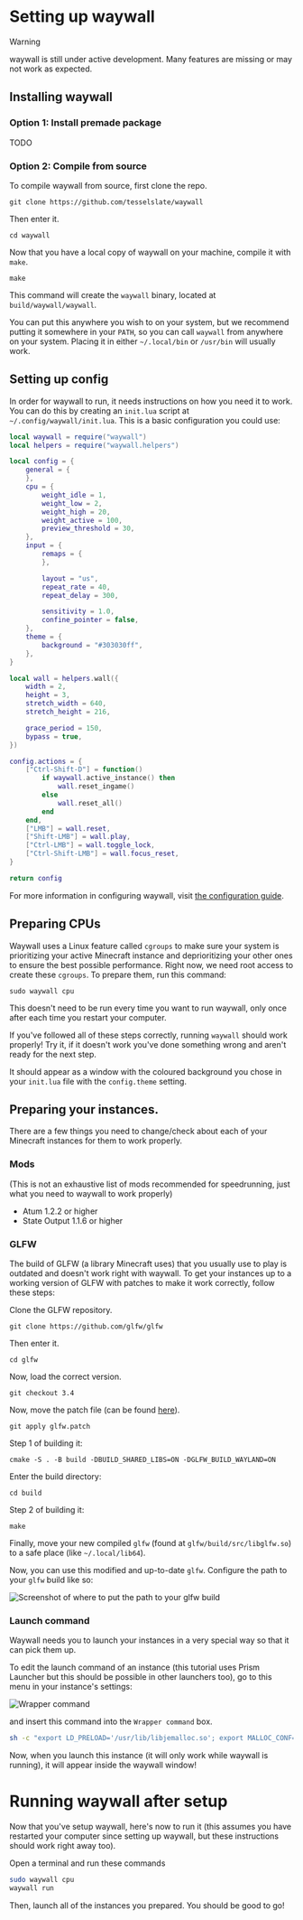 # Setting up waywall

> [!WARNING]
> waywall is still under active development. Many features are missing or may
> not work as expected.

## Installing waywall

### Option 1: Install premade package

TODO

### Option 2: Compile from source

To compile waywall from source, first clone the repo.

```git clone https://github.com/tesselslate/waywall```

Then enter it.

```cd waywall```

Now that you have a local copy of waywall on your machine, compile it with `make`.

```make```

This command will create the `waywall` binary, located at `build/waywall/waywall`.

You can put this anywhere you wish to on your system, but we recommend putting it somewhere in your `PATH`, so you can call `waywall` from anywhere on your system. Placing it in either `~/.local/bin` or `/usr/bin` will usually work.

## Setting up config

In order for waywall to run, it needs instructions on how you need it to work. You can do this by creating an `init.lua` script at `~/.config/waywall/init.lua`. This is a basic configuration you could use:

```lua
local waywall = require("waywall")
local helpers = require("waywall.helpers")

local config = {
    general = {
    },
    cpu = {
        weight_idle = 1,
        weight_low = 2,
        weight_high = 20,
        weight_active = 100,
        preview_threshold = 30,
    },
    input = {
        remaps = {
        },

        layout = "us",
        repeat_rate = 40,
        repeat_delay = 300,

        sensitivity = 1.0,
        confine_pointer = false,
    },
    theme = {
        background = "#303030ff",
    },
}

local wall = helpers.wall({
    width = 2,
    height = 3,
    stretch_width = 640,
    stretch_height = 216,

    grace_period = 150,
    bypass = true,
})

config.actions = {
    ["Ctrl-Shift-D"] = function()
        if waywall.active_instance() then
            wall.reset_ingame()
        else
            wall.reset_all()
        end
    end,
    ["LMB"] = wall.reset,
    ["Shift-LMB"] = wall.play,
    ["Ctrl-LMB"] = wall.toggle_lock,
    ["Ctrl-Shift-LMB"] = wall.focus_reset,
}

return config
```

For more information in configuring waywall, visit [the configuration guide](CONFIGURATION.md).

## Preparing CPUs

Waywall uses a Linux feature called `cgroups` to make sure your system is prioritizing your active Minecraft instance and deprioritizing your other ones to ensure the best possible performance. Right now, we need root access to create these `cgroups`. To prepare them, run this command:

```sudo waywall cpu```

This doesn't need to be run every time you want to run waywall, only once after each time you restart your computer.

If you've followed all of these steps correctly, running `waywall` should work properly! Try it, if it doesn't work you've done something wrong and aren't ready for the next step.

It should appear as a window with the coloured background you chose in your `init.lua` file with the `config.theme` setting.

## Preparing your instances.

There are a few things you need to change/check about each of your Minecraft instances for them to work properly.

### Mods

(This is not an exhaustive list of mods recommended for speedrunning, just what you need to waywall to work properly)

- Atum 1.2.2 or higher
- State Output 1.1.6 or higher

### GLFW

The build of GLFW (a library Minecraft uses) that you usually use to play is outdated and doesn't work right with waywall. To get your instances up to a working version of GLFW with patches to make it work correctly, follow these steps:

Clone the GLFW repository.

```git clone https://github.com/glfw/glfw```

Then enter it.

```cd glfw```

Now, load the correct version.

```git checkout 3.4```

Now, move the patch file (can be found [here](assets/glfw.patch)).

```git apply glfw.patch```

Step 1 of building it:

```cmake -S . -B build -DBUILD_SHARED_LIBS=ON -DGLFW_BUILD_WAYLAND=ON```

Enter the build directory:

```cd build```

Step 2 of building it:

```make```

Finally, move your new compiled `glfw` (found at `glfw/build/src/libglfw.so`) to a safe place (like `~/.local/lib64`).

Now, you can use this modified and up-to-date `glfw`. Configure the path to your `glfw` build like so:

![Screenshot of where to put the path to your glfw build](assets/glfw-local-screenshot.png)

### Launch command

Waywall needs you to launch your instances in a very special way so that it can pick them up.

To edit the launch command of an instance (this tutorial uses Prism Launcher but this should be possible in other launchers too), go to this menu in your instance's settings:

![Wrapper command](assets/wrapper-command-screenshot.png)

and insert this command into the `Wrapper command` box.

```sh
sh -c "export LD_PRELOAD='/usr/lib/libjemalloc.so'; export MALLOC_CONF=background_thread:true,narenas:2,dirty_decay_ms:15000,muzzy_decay_ms:15000; waywall exec -- $INST_JAVA $@"
```

Now, when you launch this instance (it will only work while waywall is running), it will appear inside the waywall window!

# Running waywall after setup

Now that you've setup waywall, here's now to run it (this assumes you have restarted your computer since setting up waywall, but these instructions should work right away too).

Open a terminal and run these commands

```sh
sudo waywall cpu
waywall run
```

Then, launch all of the instances you prepared. You should be good to go!
